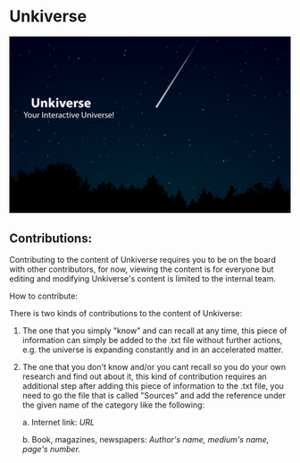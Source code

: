 
# Unkiverse

<p align="center"> 
  <img src="https://github.com/Unkiverse/Unkiverse/blob/main/Assets/Background.png" width="auto" height="auto" />


  
  
  
  
  
  
  
  
  
## Contributions:

Contributing to the content of Unkiverse requires you to be on the board with other contributors, for now, 
viewing the content is for everyone but editing and modifying Unkiverse's content is limited to the internal team. 
  
  
How to contribute:

There is two kinds of contributions to the content of Unkiverse:

1) The one that you simply "know" and can recall at any time, this piece of information can simply be added 
to the .txt file without further actions, e.g. the universe is expanding constantly and in an accelerated matter.

2) The one that you don't know and/or you cant recall so you do your own research and find out about it, 
this kind of contribution requires an additional step after adding this piece of information to the .txt file, 
you need to go the file that is called "Sources" and add the reference
under the given name of the category like the following:


    a. Internet link: *URL* 

    b. Book, magazines, newspapers: *Author's name, medium's name, page's number.*


